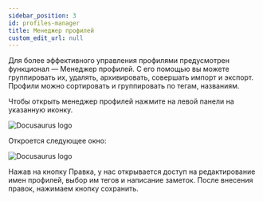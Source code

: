 ```yaml
---
sidebar_position: 3
id: profiles-manager
title: Менеджер профилей
custom_edit_url: null
---
```


Для более эффективного управления профилями предусмотрен функционал — Менеджер профилей. С его помощью вы можете группировать их, удалять, архивировать, совершать импорт и экспорт. Профили можно сортировать и группировать по тегам, названиям.

Чтобы открыть менеджер профилей нажмите на левой панели на указанную иконку. 

![Docusaurus logo](/img/rus/sw/profiles-manager-1.png)

Откроется следующее окно:

![Docusaurus logo](/img/rus/sw/profiles-manager-2.png)

Нажав на кнопку Правка, у нас открывается доступ на редактирование имен профилей, выбор им тегов и написание заметок. После внесения правок, нажимаем кнопку сохранить.

<!-- ![Docusaurus logo](/img/rus/sw/profiles-manager-3.png) -->